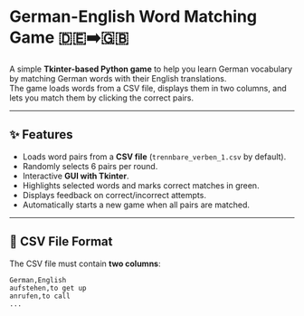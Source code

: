 # German-English Word Matching Game 🇩🇪➡️🇬🇧

A simple **Tkinter-based Python game** to help you learn German vocabulary by matching German words with their English translations.  
The game loads words from a CSV file, displays them in two columns, and lets you match them by clicking the correct pairs.  

---

## ✨ Features
- Loads word pairs from a **CSV file** (`trennbare_verben_1.csv` by default).
- Randomly selects 6 pairs per round.
- Interactive **GUI with Tkinter**.
- Highlights selected words and marks correct matches in green.
- Displays feedback on correct/incorrect attempts.
- Automatically starts a new game when all pairs are matched.

---

## 📂 CSV File Format
The CSV file must contain **two columns**:
```csv
German,English
aufstehen,to get up
anrufen,to call
...

